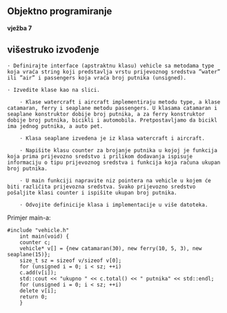 ## Objektno programiranje
**vježba 7**
## **višestruko izvođenje**

    · Definirajte interface (apstraktnu klasu) vehicle sa metodama type koja vraća string koji predstavlja vrstu prijevoznog sredstva ”water” ili ”air” i passengers koja vraća broj putnika (unsigned).

    · Izvedite klase kao na slici.

        · Klase watercraft i aircraft implementiraju metodu type, a klase catamaran, ferry i seaplane metodu passengers. U klasama catamaran i seaplane konstruktor dobije broj putnika, a za ferry konstruktor dobije broj putnika, bicikli i automobila. Pretpostavljamo da bicikl ima jednog putnika, a auto pet.
        
        · Klasa seaplane izvedena je iz klasa watercraft i aircraft.
        
        · Napišite klasu counter za brojanje putnika u kojoj je funkcija koja prima prijevozno sredstvo i prilikom dodavanja ispisuje informaciju o tipu prijevoznog sredstva i funkcija koja računa ukupan broj putnika.
        
        · U main funkciji napravite niz pointera na vehicle u kojem će biti različita prijevozna sredstva. Svako prijevozno sredstvo pošaljite klasi counter i ispišite ukupan broj putnika.
        
        · Odvojite definicije klasa i implementacije u više datoteka.

Primjer main-a:

    #include "vehicle.h"
        int main(void) {
        counter c;
        vehicle* v[] = {new catamaran(30), new ferry(10, 5, 3), new seaplane(15)};
        size_t sz = sizeof v/sizeof v[0];
        for (unsigned i = 0; i < sz; ++i)
        c.add(v[i]);
        std::cout << "ukupno " << c.total() << " putnika" << std::endl;
        for (unsigned i = 0; i < sz; ++i)
        delete v[i];
        return 0;
        }
